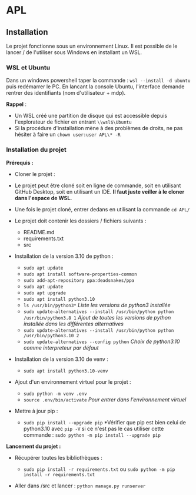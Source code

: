 # APL

## Installation
Le projet fonctionne sous un environnement Linux. Il est possible de le lancer / de l'utiliser sous Windows en installant un WSL.

### WSL et Ubuntu
Dans un windows powershell taper la commande : `wsl --install -d ubuntu` puis redémarrer le PC.
En lancant la console Ubuntu, l'interface demande rentrer des identifiants (nom d'utilisateur + mdp).

**Rappel** : 
- Un WSL créé une partition de disque qui est accessible depuis l'explorateur de fichier en entrant `\\wsl$\Ubuntu`
- Si la procédure d'installation mène à des problèmes de droits, ne pas hésiter à faire un `chown user:user APL\* -R`

### Installation du projet

**Prérequis :**
- Cloner le projet :
-   Le projet peut être cloné soit en ligne de commande, soit en utilisant GitHub Desktop, soit en utilisant un IDE. **Il faut juste veiller à le cloner dans l'espace de WSL.**
  - Une fois le projet cloné, entrer dedans en utilisant la commande `cd APL/`
  - Le projet doit contenir les dossiers / fichiers suivants :
    - README.md
    - requirements.txt
    - src
- Installation de la version 3.10 de python : 
  - `sudo apt update`
  - `sudo apt install software-properties-common`
  - `sudo add-apt-repository ppa:deadsnakes/ppa`
  - `sudo apt update`
  - `sudo apt upgrade`
  - `sudo apt install python3.10`
  - `ls /usr/bin/python3*` *Liste les versions de python3 installée*
  - `sudo update-alternatives --install /usr/bin/python python /usr/bin/python3.8 1` *Ajout de toutes les versions de python installée dans les différentes alternatives*
  - `sudo update-alternatives --install /usr/bin/python python /usr/bin/python3.10 2`
  - `sudo update-alternatives --config python` *Choix de python3.10 comme interpreteur par défaut*
 
- Installation de la version 3.10 de venv :
  - `sudo apt install python3.10-venv`

- Ajout d'un environnement virtuel pour le projet :
  - `sudo python -m venv .env`
  - `source .env/bin/activate` *Pour entrer dans l'environnement virtuel*
 
- Mettre à jour pip :
  - `sudo pip install --upgrade pip` *Vérifier que pip est bien celui de python3.10 avec `pip -V` si ce n'est pas le cas utiliser cette commande : `sudo python -m pip install --upgrade pip`

**Lancement du projet :**
- Récupérer toutes les bibliothèques :
  - `sudo pip install -r requirements.txt` ou `sudo python -m pip install -r requirements.txt`
    
- Aller dans /src et lancer : `python manage.py runserver`

